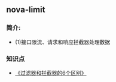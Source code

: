 ## nova-limit

### 简介:
* (1)接口限流、请求和响应拦截器处理数据

### 知识点
* [《过滤器和拦截器的6个区别》](https://chengxy-nds.blog.csdn.net/article/details/106356958?spm=1001.2101.3001.6650.2&utm_medium=distribute.pc_relevant.none-task-blog-2%7Edefault%7EBlogCommendFromBaidu%7ERate-2-106356958-blog-127438161.pc_relevant_recovery_v2&depth_1-utm_source=distribute.pc_relevant.none-task-blog-2%7Edefault%7EBlogCommendFromBaidu%7ERate-2-106356958-blog-127438161.pc_relevant_recovery_v2&utm_relevant_index=3)
  
